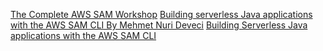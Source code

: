 [The Complete AWS SAM Workshop](https://catalog.workshops.aws/complete-aws-sam/en-US)
[Building serverless Java applications with the AWS SAM CLI By Mehmet Nuri Deveci](https://aws.amazon.com/blogs/compute/building-serverless-java-applications-with-the-aws-sam-cli/)
[Building Serverless Java applications with the AWS SAM CLI](https://github.com/aws-samples/aws-sam-cli-java-examples)